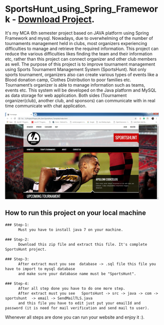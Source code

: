 # SportsHunt_using_Spring_Framework - [Download Project](https://drive.google.com/open?id=1HXtRPU0kyw-25cNdAGO0dqF5zPJfqDYw). 
It's my MCA 6th semester project based on JAVA platform using Spring Framework and mysql.  Nowadays, due to overwhelming of the number of tournaments management held in clubs, most
organizers experiencing difficulties to manage and retrieve the required information. This project
can reduce the various difficulties likes finding the team and their information etc, rather than this
project can connect organizer and other club members as well. The purpose of this project is to
improve tournament management using Sports Tournament Management System (SportsHunt). Not
only sports tournament, organizers also can create various types of events like a Blood donation
camp, Clothes Distribution to poor families etc. Tournament’s organizer is able to manage
information such as teams, events etc. This system will be developed on the Java platform and
MySQL as data storage for web application. Both sides (Tournament organizer(club), another club,
and sponsors) can communicate with in real time communicate with chat application.

![index page](https://github.com/AMIYAMAITY/SportsHunt_using_Spring_Framework/blob/master/1.jpg)

## How to run this project on your local machine

    ### Step-1:
          Must you have to install java 7 on your machine.
          
    ### Step-2:
          Download this zip file and extract this file. It's complete SportsHunt project.
    
    ### Step-3:
          After extract must you see  database -> .sql file this file you have to import to mysql database
          and make sure your database name must be "SportsHunt".
          
    ### Step-4:
          After all step done you have to do one more step.
          After extract must you see   SportsHunt -> src -> java -> com -> sportshunt  -> email -> SendMailTLS.java
          and this file you have to edit just put your emailId and password (it is need for mail verification and send mail to user).
          
   Whenever all steps are done you can run your website and enjoy it :).       
